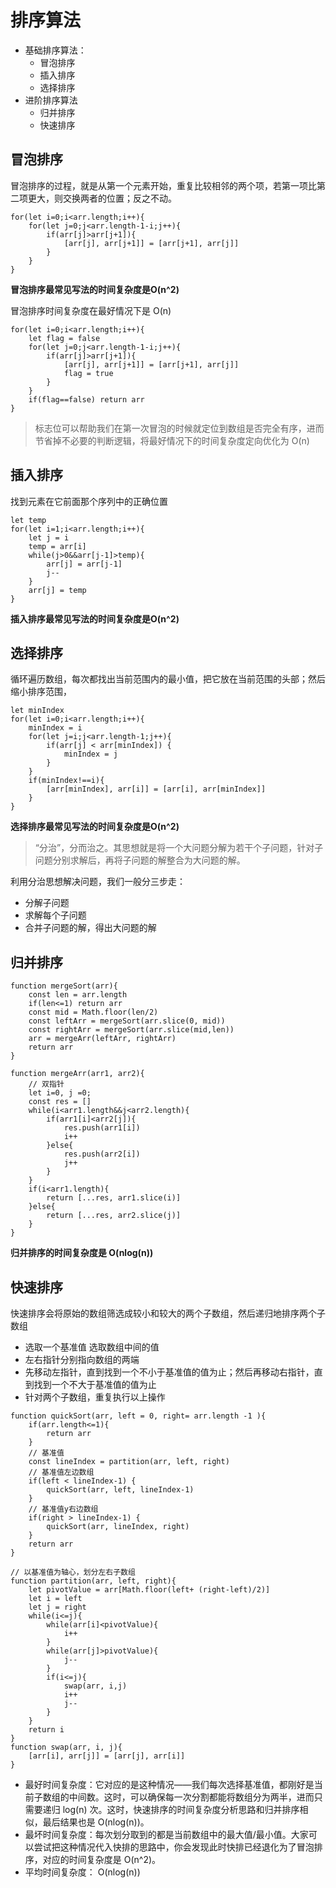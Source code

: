 # 排序算法
- 基础排序算法：
  - 冒泡排序
  - 插入排序
  - 选择排序
- 进阶排序算法
  - 归并排序
  - 快速排序

## 冒泡排序
冒泡排序的过程，就是从第一个元素开始，重复比较相邻的两个项，若第一项比第二项更大，则交换两者的位置；反之不动。
```
for(let i=0;i<arr.length;i++){
    for(let j=0;j<arr.length-1-i;j++){
        if(arr[j]>arr[j+1]){
            [arr[j], arr[j+1]] = [arr[j+1], arr[j]]
        }
    }
}
```
**冒泡排序最常见写法的时间复杂度是O(n^2)**

冒泡排序时间复杂度在最好情况下是 O(n)
```
for(let i=0;i<arr.length;i++){
    let flag = false
    for(let j=0;j<arr.length-1-i;j++){
        if(arr[j]>arr[j+1]){
            [arr[j], arr[j+1]] = [arr[j+1], arr[j]]
            flag = true
        }
    }
    if(flag==false) return arr
}
```
> 标志位可以帮助我们在第一次冒泡的时候就定位到数组是否完全有序，进而节省掉不必要的判断逻辑，将最好情况下的时间复杂度定向优化为 O(n)


## 插入排序
找到元素在它前面那个序列中的正确位置
```
let temp 
for(let i=1;i<arr.length;i++){
    let j = i
    temp = arr[i]
    while(j>0&&arr[j-1]>temp){
        arr[j] = arr[j-1]
        j--
    }
    arr[j] = temp
}
```
**插入排序最常见写法的时间复杂度是O(n^2)**

## 选择排序
循环遍历数组，每次都找出当前范围内的最小值，把它放在当前范围的头部；然后缩小排序范围，
```
let minIndex  
for(let i=0;i<arr.length;i++){
    minIndex = i  
    for(let j=i;j<arr.length-1;j++){
        if(arr[j] < arr[minIndex]) {  
            minIndex = j
        }
    }
    if(minIndex!==i){
        [arr[minIndex], arr[i]] = [arr[i], arr[minIndex]]
    }
}
```
**选择排序最常见写法的时间复杂度是O(n^2)**

> “分治”，分而治之。其思想就是将一个大问题分解为若干个子问题，针对子问题分别求解后，再将子问题的解整合为大问题的解。

利用分治思想解决问题，我们一般分三步走：
- 分解子问题
- 求解每个子问题
- 合并子问题的解，得出大问题的解

## 归并排序
```
function mergeSort(arr){
    const len = arr.length
    if(len<=1) return arr
    const mid = Math.floor(len/2)
    const leftArr = mergeSort(arr.slice(0, mid))
    const rightArr = mergeSort(arr.slice(mid,len))
    arr = mergeArr(leftArr, rightArr)
    return arr
}

function mergeArr(arr1, arr2){
    // 双指针
    let i=0, j =0;
    const res = []
    while(i<arr1.length&&j<arr2.length){
        if(arr1[i]<arr2[j]){
            res.push(arr1[i])
            i++
        }else{
            res.push(arr2[i])
            j++
        }
    }
    if(i<arr1.length){
        return [...res, arr1.slice(i)]
    }else{
        return [...res, arr2.slice(j)]
    }
}
```
**归并排序的时间复杂度是 O(nlog(n))**

## 快速排序
快速排序会将原始的数组筛选成较小和较大的两个子数组，然后递归地排序两个子数组
- 选取一个基准值 选取数组中间的值
- 左右指针分别指向数组的两端
- 先移动左指针，直到找到一个不小于基准值的值为止；然后再移动右指针，直到找到一个不大于基准值的值为止
- 针对两个子数组，重复执行以上操作
```
function quickSort(arr, left = 0, right= arr.length -1 ){
    if(arr.length<=1){
        return arr
    }
    // 基准值
    const lineIndex = partition(arr, left, right)
    // 基准值左边数组
    if(left < lineIndex-1) {
        quickSort(arr, left, lineIndex-1)
    }
    // 基准值y右边数组
    if(right > lineIndex-1) {
        quickSort(arr, lineIndex, right)
    }
    return arr
}

// 以基准值为轴心，划分左右子数组
function partition(arr, left, right){
    let pivotValue = arr[Math.floor(left+ (right-left)/2)]
    let i = left
    let j = right
    while(i<=j){
        while(arr[i]<pivotValue){
            i++
        }
        while(arr[j]>pivotValue){
            j--
        }
        if(i<=j){
            swap(arr, i,j)
            i++
            j--
        }
    }
    return i
}
function swap(arr, i, j){
    [arr[i], arr[j]] = [arr[j], arr[i]]
}
```
- 最好时间复杂度：它对应的是这种情况——我们每次选择基准值，都刚好是当前子数组的中间数。这时，可以确保每一次分割都能将数组分为两半，进而只需要递归 log(n) 次。这时，快速排序的时间复杂度分析思路和归并排序相似，最后结果也是 O(nlog(n))。
- 最坏时间复杂度：每次划分取到的都是当前数组中的最大值/最小值。大家可以尝试把这种情况代入快排的思路中，你会发现此时快排已经退化为了冒泡排序，对应的时间复杂度是 O(n^2)。
- 平均时间复杂度： O(nlog(n))



